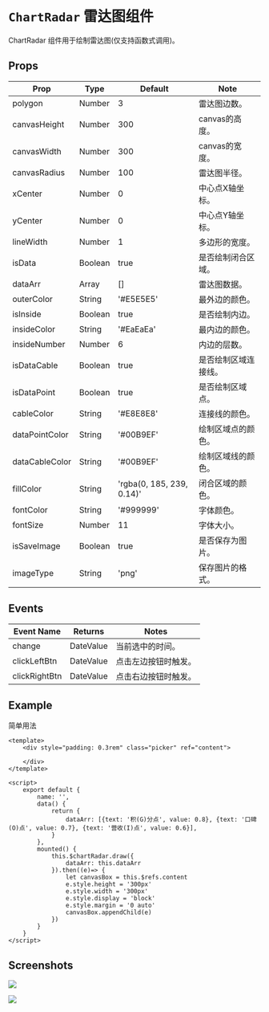 # `ChartRadar` 雷达图组件
ChartRadar 组件用于绘制雷达图(仅支持函数式调用)。

## Props
| Prop | Type | Default | Note |
|---|---|---|---|
| polygon | Number | 3 | 雷达图边数。
| canvasHeight | Number | 300 | canvas的高度。
| canvasWidth | Number | 300 | canvas的宽度。
| canvasRadius | Number | 100 | 雷达图半径。
| xCenter | Number | 0 | 中心点X轴坐标。
| yCenter | Number | 0 | 中心点Y轴坐标。
| lineWidth | Number | 1 | 多边形的宽度。
| isData | Boolean | true | 是否绘制闭合区域。
| dataArr | Array | [] | 雷达图数据。
| outerColor | String | '#E5E5E5' | 最外边的颜色。
| isInside | Boolean | true | 是否绘制内边。
| insideColor | String | '#EaEaEa' | 最内边的颜色。
| insideNumber | Number | 6 | 内边的层数。
| isDataCable | Boolean | true | 是否绘制区域连接线。
| isDataPoint | Boolean | true | 是否绘制区域点。
| cableColor | String | '#E8E8E8' | 连接线的颜色。
| dataPointColor | String | '#00B9EF' | 绘制区域点的颜色。
| dataCableColor | String | '#00B9EF' | 绘制区域线的颜色。
| fillColor | String | 'rgba(0, 185, 239, 0.14)' | 闭合区域的颜色。
| fontColor | String | '#999999' | 字体颜色。
| fontSize | Number | 11 | 字体大小。
| isSaveImage | Boolean | true | 是否保存为图片。
| imageType | String | 'png' | 保存图片的格式。

## Events
| Event Name | Returns | Notes |
|---|---|---|
| change | DateValue | 当前选中的时间。
| clickLeftBtn | DateValue | 点击左边按钮时触发。
| clickRightBtn | DateValue | 点击右边按钮时触发。

<!--
## Methods
None.

## Static Props
None.

## Static Methods
None.
-->



## Example
简单用法

```
<template>
    <div style="padding: 0.3rem" class="picker" ref="content">

    </div>
</template>

<script>
    export default {
        name: '',
        data() {
            return {
                dataArr: [{text: '积(G)分点', value: 0.8}, {text: '口碑(O)点', value: 0.7}, {text: '营收(I)点', value: 0.6}],
            }
        },
        mounted() {
            this.$chartRadar.draw({
                dataArr: this.dataArr
            }).then((e)=> {
                let canvasBox = this.$refs.content
                e.style.height = '300px'
                e.style.width = '300px'
                e.style.display = 'block'
                e.style.margin = '0 auto'
                canvasBox.appendChild(e)
            })
        }
    }
</script>
```

## Screenshots

![](https://rightinhome.oss-cn-hangzhou.aliyuncs.com/jlbk_xcx/2020/08/07/1596789546684.png)

![](https://rightinhome.oss-cn-hangzhou.aliyuncs.com/jlbk_xcx/2020/08/07/1596789576198.png)



